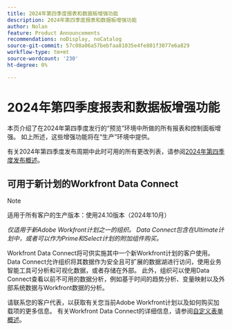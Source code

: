 ```yaml
---
title: 2024年第四季度报表和数据板增强功能
description: 2024年第四季度报表和数据板增强功能
author: Nolan
feature: Product Announcements
recommendations: noDisplay, noCatalog
source-git-commit: 57c08a06a57bebfaa81035e4fe801f3077e6a829
workflow-type: tm+mt
source-wordcount: '230'
ht-degree: 0%

---
```


# 2024年第四季度报表和数据板增强功能

本页介绍了在2024年第四季度发行的“预览”环境中所做的所有报表和控制面板增强。 如上所述，这些增强功能将在“生产”环境中提供。

有关2024年第四季度发布周期中此时可用的所有更改列表，请参阅[2024年第四季度发布概述](/help/quicksilver/product-announcements/product-releases/24-q4-release-activity/24-q4-release-overview.md)。

## 可用于新计划的Workfront Data Connect

>[!NOTE]
>
>适用于所有客户的生产版本：使用24.10版本（2024年10月）
>
>_仅适用于新Adobe Workfront计划之一的组织。 Data Connect包含在Ultimate计划中，或者可以作为Prime和Select计划的附加组件购买。_

Workfront Data Connect将可供实施其中一个新Workfront计划的客户使用。 Data Connect允许组织将其数据作为安全且可扩展的数据湖进行访问，使用业务智能工具可分析和可视化数据，或者存储在外部。 此外，组织可以使用Data Connect查看以前不可用的数据分析，例如基于时间的趋势分析、变量映射以及外部系统数据与Workfront数据的分析。

请联系您的客户代表，以获取有关您当前Adobe Workfront计划以及如何购买加载项的更多信息。 有关Workfront Data Connect的详细信息，请参阅[自定义表单概述](/help/quicksilver/administration-and-setup/customize-workfront/create-manage-custom-forms/custom-forms-overview.md)。

